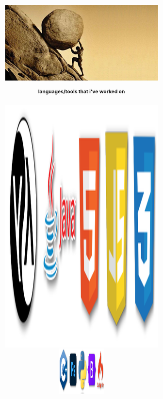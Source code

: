 <!-- main image -->
<div align="center">
    <img src="resources/sisyphus.jpg">
</div>

<!-- tools/languages -->
<h3 align="center">languages/tools that i've worked on</h3>
<br>
<div align="center">
    <img width="600" height="800" src="resources/row1.1.png"><br>
    <img width="150" height="150" src="resources/row1.2.png"><br>
</div>
